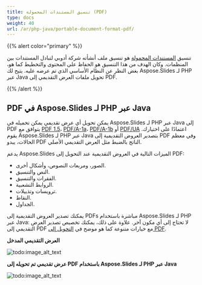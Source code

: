 ```yaml
---
title: تنسيق المستندات المحمولة (PDF)
type: docs
weight: 40
url: /ar/php-java/portable-document-format-pdf/
---
```


{{% alert color="primary" %}} 

تنسيق [المستندات المحمولة](https://en.wikipedia.org/wiki/PDF) هو تنسيق ملف أنشأته شركة أدوبي لتبادل المستندات بين المنظمات. وكان الهدف من هذا التنسيق هو الحفاظ على المحتوى والتخطيط كما هو، بغض النظر عن النظام الأساسي الذي تم عرضه عليه. يتيح لك Aspose.Slides لـ PHP عبر Java تحويل ملفات العرض التقديمي إلى PDF.

{{% /alert %}} 

## **PDF في Aspose.Slides لـ PHP عبر Java**
يمكن تحويل أي عرض تقديمي يمكن تحميله في Aspose.Slides لـ PHP عبر Java إلى PDF يتوافق مع [PDF 1.5](https://en.wikipedia.org/wiki/PDF/A)، [PDF/A-1a](https://en.wikipedia.org/wiki/PDF/A)، [PDF/A-1b](https://en.wikipedia.org/wiki/PDF/A) أو [PDF/UA](https://en.wikipedia.org/wiki/PDF/UA) اعتمادًا على اختيارك. يقوم Aspose.Slides لـ PHP عبر Java بتصدير العروض التقديمية إلى PDF وفي معظم الحالات، يبدو PDF الناتج بالضبط مثل العرض التقديمي الأصلي.

يدعم Aspose.Slides الميزات التالية في العروض التقديمية عند التحويل إلى PDF:

- الصور، ومربعات النصوص، وأشكال أخرى.
- النص والتنسيق.
- الفقرات والتنسيق.
- الروابط التشعبية.
- ترويسات وتذييلات.
- النقاط.
- الجداول.

يمكنك تصدير العروض التقديمية إلى PDFs مباشرة باستخدام Aspose.Slides لـ PHP عبر Java: لا تحتاج إلى أي مكون آخر. علاوة على ذلك، يمكنك تخصيص تصدير العرض التقديمي إلى PDF مع خيارات متنوعة كما هو موضح في [التحويل إلى PDF](/slides/ar/php-java/converting-a-presentation/).

**العرض التقديمي المدخل** 

![todo:image_alt_text](portable-document-format-pdf_1.png)


**عرض تقديمي تم تحويله إلى PDF باستخدام Aspose.Slides لـ PHP عبر Java**

![todo:image_alt_text](portable-document-format-pdf_2.png)